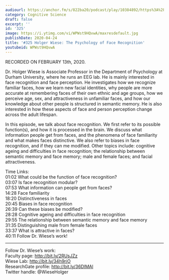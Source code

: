```yaml
---
audiourl: https://anchor.fm/s/822ba20/podcast/play/10384892/https%3A%2F%2Fd3ctxlq1ktw2nl.cloudfront.net%2Fproduction%2F2020-1-14%2F49310541-44100-2-f14475e4dbe72.m4a
category: Cognitive Science
draft: false
excerpt: ''
id: '325'
image: https://i.ytimg.com/vi/WPWst9HQvwA/maxresdefault.jpg
publishDate: 2020-04-24
title: '#325 Holger Wiese: The Psychology of Face Recognition'
youtubeid: WPWst9HQvwA
---
```

<div class="timelinks">

RECORDED ON FEBRUARY 13th, 2020.

Dr. Holger Wiese is Associate Professor in the Department of Psychology at Durham University, where he runs an EEG lab. He is mainly interested in face recognition and face perception. He investigates how we recognize familiar faces, how we learn new facial identities, why people are more accurate at remembering faces of their own ethnic and age groups, how we perceive age, sex, and attractiveness in unfamiliar faces, and how our knowledge about other people is structured in semantic memory. He is also interested in how these aspects of face and person perception change across the adult lifespan.

In this episode, we talk about face recognition. We first refer to its possible function(s), and how it is processed in the brain. We discuss what information people get from faces, and the phenomena of face familiarity and what makes faces distinctive. We also refer to biases in face recognition, and if they can me modified. Other topics include: cognitive ageing and difficulties in face recognition; the relationship between semantic memory and face memory; male and female faces; and facial attractiveness. 


Time Links:  
<time>01:02</time> What could be the function of face recognition?  
<time>03:07</time> Is face recognition modular?  
<time>07:53</time> What information can people get from faces?  
<time>14:28</time> Face familiarity  
<time>18:20</time> Distinctiveness in faces  
<time>20:45</time> Biases in face recognition  
<time>26:39</time> Can these biases be modified?  
<time>28:28</time> Cognitive ageing and difficulties in face recognition  
<time>29:55</time> The relationship between semantic memory and face memory  
<time>31:35</time> Distinguishing male from female faces  
<time>33:37</time> What is attractive in faces?  
<time>40:11</time> Follow Dr. Wiese’s work!

---

Follow Dr. Wiese’s work:  
Faculty page: http://bit.ly/2RUsJZz  
Wiese Lab: http://bit.ly/34h9rjO  
ResearchGate profile: http://bit.ly/36DlMAl  
Twitter handle: @WieseHolger
</div>

